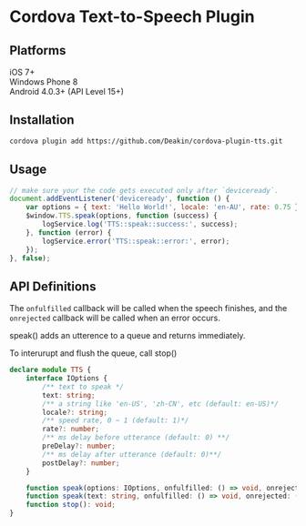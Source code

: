 # Cordova Text-to-Speech Plugin

## Platforms

iOS 7+  
Windows Phone 8  
Android 4.0.3+ (API Level 15+)

## Installation

```sh
cordova plugin add https://github.com/Deakin/cordova-plugin-tts.git
```

## Usage

```javascript
// make sure your the code gets executed only after `deviceready`.
document.addEventListener('deviceready', function () {
    var options = { text: 'Hello World!', locale: 'en-AU', rate: 0.75 };
    $window.TTS.speak(options, function (success) {
        logService.log('TTS::speak::success:', success);
    }, function (error) {
        logService.error('TTS::speak::error:', error);
    });
}, false);
```


## API Definitions

The `onfulfilled` callback will be called when the speech finishes,
and the `onrejected` callback will be called when an error occurs.

speak() adds an utterence to a queue and returns immediately. 

To interurupt and flush the queue, call stop()

```typescript
declare module TTS {
    interface IOptions {
        /** text to speak */
        text: string;
        /** a string like 'en-US', 'zh-CN', etc (default: en-US)*/
        locale?: string;
        /** speed rate, 0 ~ 1 (default: 1)*/
        rate?: number;
        /** ms delay before utterance (default: 0) **/
        preDelay?: number;
        /** ms delay after utterance (default: 0)**/
        postDelay?: number;
    }

    function speak(options: IOptions, onfulfilled: () => void, onrejected: (reason) => void): void;
    function speak(text: string, onfulfilled: () => void, onrejected: (reason) => void): void;
    function stop(): void;
}
```
